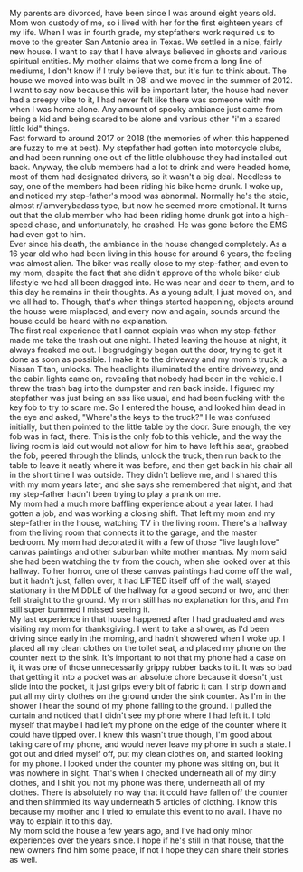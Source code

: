 My parents are divorced, have been since I was around eight years old. Mom won custody of me, so i lived with her for the first eighteen years of my life. When I was in fourth grade, my stepfathers work required us to move to the greater San Antonio area in Texas. We settled in a nice, fairly new house. I want to say that I have always believed in ghosts and various spiritual entities. My mother claims that we come from a long line of mediums, I don't know if I truly believe that, but it's fun to think about. The house we moved into was built in 08' and we moved in the summer of 2012. I want to say now because this will be important later, the house had never had a creepy vibe to it, I had never felt like there was someone with me when I was home alone. Any amount of spooky ambiance just came from being a kid and being scared to be alone and various other "i'm a scared little kid" things.  
Fast forward to around 2017 or 2018 (the memories of when this happened are fuzzy to me at best). My stepfather had gotten into motorcycle clubs, and had been running one out of the little clubhouse they had installed out back. Anyway, the club members had a lot to drink and were headed home, most of them had designated drivers, so it wasn't a big deal. Needless to say, one of the members had been riding his bike home drunk. I woke up, and noticed my step-father's mood was abnormal. Normally he's the stoic, almost r/iamverybadass type, but now he seemed more emotional. It turns out that the club member who had been riding home drunk got into a high-speed chase, and unfortunately, he crashed. He was gone before the EMS had even got to him.   
Ever since his death, the ambiance in the house changed completely. As a 16 year old who had been living in this house for around 6 years, the feeling was almost alien. The biker was really close to my step-father, and even to my mom, despite the fact that she didn't approve of the whole biker club lifestyle we had all been dragged into. He was near and dear to them, and to this day he remains in their thoughts. As a young adult, I just moved on, and we all had to. Though, that's when things started happening, objects around the house were misplaced, and every now and again, sounds around the house could be heard with no explanation.   
The first real experience that I cannot explain was when my step-father made me take the trash out one night. I hated leaving the house at night, it always freaked me out. I begrudgingly began out the door, trying to get it done as soon as possible. I make it to the driveway and my mom's truck, a Nissan Titan, unlocks. The headlights illuminated the entire driveway, and the cabin lights came on, revealing that nobody had been in the vehicle. I threw the trash bag into the dumpster and ran back inside. I figured my stepfather was just being an ass like usual, and had been fucking with the key fob to try to scare me. So I entered the house, and looked him dead in the eye and asked, "Where's the keys to the truck?" He was confused initially, but then pointed to the little table by the door. Sure enough, the key fob was in fact, there. This is the only fob to this vehicle, and the way the living room is laid out would not allow for him to have left his seat, grabbed the fob, peered through the blinds, unlock the truck, then run back to the table to leave it neatly where it was before, and then get back in his chair all in the short time I was outside. They didn't believe me, and I shared this with my mom years later, and she says she remembered that night, and that my step-father hadn't been trying to play a prank on me.   
My mom had a much more baffling experience about a year later. I had gotten a job, and was working a closing shift. That left my mom and my step-father in the house, watching TV in the living room. There's a hallway from the living room that connects it to the garage, and the master bedroom. My mom had decorated it with a few of those "live laugh love" canvas paintings and other suburban white mother mantras. My mom said she had been watching the tv from the couch, when she looked over at this hallway. To her horror, one of these canvas paintings had come off the wall, but it hadn't just, fallen over, it had LIFTED itself off of the wall, stayed stationary in the MIDDLE of the hallway for a good second or two, and then fell straight to the ground. My mom still has no explanation for this, and I'm still super bummed I missed seeing it.   
My last experience in that house happened after I had graduated and was visiting my mom for thanksgiving. I went to take a shower, as I'd been driving since early in the morning, and hadn't showered when I woke up. I placed all my clean clothes on the toilet seat, and placed my phone on the counter next to the sink. It's important to not that my phone had a case on it, it was one of those unnecessarily grippy rubber backs to it. It was so bad that getting it into a pocket was an absolute chore because it doesn't just slide into the pocket, it just grips every bit of fabric it can. I strip down and put all my dirty clothes on the ground under the sink counter. As I'm in the shower I hear the sound of my phone falling to the ground. I pulled the curtain and noticed that I didn't see my phone where I had left it. I told myself that maybe I had left my phone on the edge of the counter where it could have tipped over. I knew this wasn't true though, I'm good about taking care of my phone, and would never leave my phone in such a state. I got out and dried myself off, put my clean clothes on, and started looking for my phone. I looked under the counter my phone was sitting on, but it was nowhere in sight. That's when I checked underneath all of my dirty clothes, and I shit you not my phone was there, underneath all of my clothes. There is absolutely no way that it could have fallen off the counter and then shimmied its way underneath 5 articles of clothing. I know this because my mother and I tried to emulate this event to no avail. I have no way to explain it to this day.   
My mom sold the house a few years ago, and I've had only minor experiences over the years since. I hope if he's still in that house, that the new owners find him some peace, if not I hope they can share their stories as well.